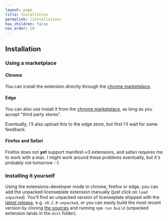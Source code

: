 ```yaml
---
layout: page
title: Installation
permalink: /installation/
has_children: false
nav_order: 20
---
```


## Installation

### Using a marketplace 
#### Chrome
You can install the extension directly through the 
[chrome marketplace](https://chrome.google.com/webstore/detail/licenseplate/ipjjmoankphonkjgdpgmpkgmjgjeljmd).

#### Edge
You can also use install it from the [chrome marketplace](https://chrome.google.com/webstore/detail/licenseplate/ipjjmoankphonkjgdpgmpkgmjgjeljmd),
as long as you accept "third party stores".

Eventually, I'll also upload this to the edge store, but first I'll wait for some feedback.

#### Firefox and Safari
Firefox does not **yet** support manifest-v3 extensions, and safari requires me to work with a mac. 
I might work around these problems eventually, but it's probably not tomorrow :-)

### Installing it yourself
Using the extensions-developer mode in chrome, firefox or edge, you can add the unpacked licenseplate extension manually (just click on `load unpacked`).
You'll find an unpacked version of licenseplate shipped with the [latest release](https://github.com/MiWeiss/licenseplate/releases), e.g. `v0.2.0-unpacked`, or you can easily build the most recent version by cloning [the sources](https://github.com/MiWeiss/licenseplate) and running `npm run build` (unpacked extension lands in the `dist` folder).

